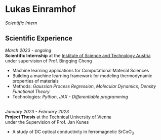# Lukas Einramhof

*Scientific Intern*

## Scientific Experience

*March 2023 - ongoing* <br>
**Scientific Internship** at the [Institute of Science and Technology Austria](https://ista.ac.at/home)  <br>
under supervision of Prof. Bingqing Cheng <br>
- Machine learning applications for Computational Material Sciences
- Building a machine learning framework for modeling thermodynamic properties of materials
- Methods: *Gaussian Process Regression*, *Molecular Dynamics*, *Density Functional Theory*
- Technologies: *Python*, *JAX - Differentiable programming*
<br><br>

*January 2023 - February 2023* <br>
**Project Thesis** at the [Technical University of Vienna](https://www.tuwien.at/) <br>
under the Supervision of Prof. Jan Kunes <br>
- A study of DC optical conductivity in ferromagnetic SrCoO<sub>3</sub>

